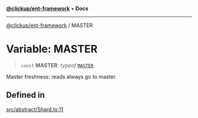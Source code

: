 [**@clickup/ent-framework**](../README.md) • **Docs**

***

[@clickup/ent-framework](../globals.md) / MASTER

# Variable: MASTER

> `const` **MASTER**: *typeof* [`MASTER`](MASTER.md)

Master freshness: reads always go to master.

## Defined in

[src/abstract/Shard.ts:11](https://github.com/clickup/ent-framework/blob/master/src/abstract/Shard.ts#L11)
